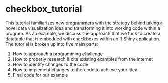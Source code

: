# checkbox_tutorial

This tutorial familiarizes new programmers with the strategy behind taking a novel data visualization idea and transforming it into working code within a program. As an example, we discuss the approach that we took to create a datatable that is embedded with checkboxes within an R Shiny application. The tutorial is broken up into five main parts: 

1) How to approach a programming challenge
2) How to properly research & cite existing examples from the internet
3) How to identify changes to the code
4) How to implement changes to the code to achieve your idea
5) Final code for our example
